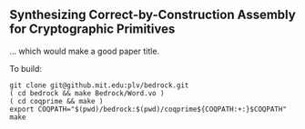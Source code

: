 Synthesizing Correct-by-Construction Assembly for Cryptographic Primitives
-----

... which would make a good paper title.

To build:

	git clone git@github.mit.edu:plv/bedrock.git
	( cd bedrock && make Bedrock/Word.vo )
	( cd coqprime && make )
	export COQPATH="$(pwd)/bedrock:$(pwd)/coqprime${COQPATH:+:}$COQPATH"
	make
